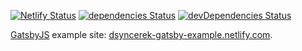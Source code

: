 [![Netlify Status](https://api.netlify.com/api/v1/badges/6042e208-92c3-4bbb-8aaa-2d3d4888aff5/deploy-status)](https://app.netlify.com/sites/dsyncerek-gatsby-example/deploys)
[![dependencies Status](https://david-dm.org/dsyncerek/gatsby-example/status.svg)](https://david-dm.org/dsyncerek/gatsby-example)
[![devDependencies Status](https://david-dm.org/dsyncerek/gatsby-example/dev-status.svg)](https://david-dm.org/dsyncerek/gatsby-example?type=dev)

[GatsbyJS](https://www.gatsbyjs.org/) example site: [dsyncerek-gatsby-example.netlify.com](https://dsyncerek-gatsby-example.netlify.com/).
